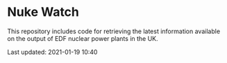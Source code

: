 # Nuke Watch

This repository includes code for retrieving the latest information available on the output of EDF nuclear power plants in the UK.

Last updated: 2021-01-19 10:40